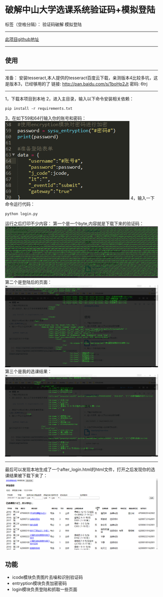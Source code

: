 # 破解中山大学选课系统验证码+模拟登陆

标签（空格分隔）： 验证码破解 模拟登陆

----------

[此项目github地址][1]

----------
## 使用 ##


----------


准备：
安装tesseract,本人提供的tesseract百度云下载，亲测版本4比较多坑，这是版本3，已经够用的了
链接: http://pan.baidu.com/s/1boHp2Jt 密码: 6trj

----------


1，下载本项目到本地
2，进入主目录，输入以下命令安装相关依赖：

    pip install -r requirements.txt

3，在如下59和64行输入你的账号和密码：
![输入账号密码][2]
4，输入一下命令运行代码：

    python login.py

运行之后打印不少内容：
第一个是一个byte,内容就是下载下来的验证码：
![验证码][3]
第二个是登陆后的页面：
![登陆之后][4]
第三个是我的选课结果：
![选课结果][5]


----------

最后可以发现本地生成了一个after_login.html的html文件，打开之后发现你的选课结果被下载下来了：
![选课结果][6]
## 功能 ##

 - icode模块负责图片去噪和识别验证码
 - entryption模块负责加密密码
 - login模块负责登陆和抓取一些页面


  [1]: https://github.com/15331094/sysu_login
  [2]: https://github.com/15331094/sysu_login/blob/master/screenshots/input.png?raw=true
  [3]: https://github.com/15331094/sysu_login/blob/master/screenshots/icode.png?raw=true
  [4]: https://github.com/15331094/sysu_login/blob/master/screenshots/after_login.png?raw=true
  [5]: https://github.com/15331094/sysu_login/blob/master/screenshots/my_lesson.png?raw=true
  [6]: https://github.com/15331094/sysu_login/blob/master/screenshots/lession.png?raw=true
